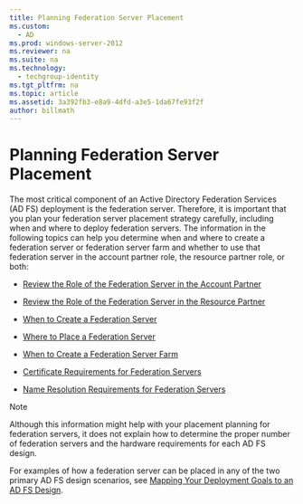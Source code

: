 ```yaml
---
title: Planning Federation Server Placement
ms.custom: 
  - AD
ms.prod: windows-server-2012
ms.reviewer: na
ms.suite: na
ms.technology: 
  - techgroup-identity
ms.tgt_pltfrm: na
ms.topic: article
ms.assetid: 3a392fb3-e8a9-4dfd-a3e5-1da67fe93f2f
author: billmath
---
```

# Planning Federation Server Placement
The most critical component of an Active Directory Federation Services \(AD FS\) deployment is the federation server. Therefore, it is important that you plan your federation server placement strategy carefully, including when and where to deploy federation servers. The information in the following topics can help you determine when and where to create a federation server or federation server farm and whether to use that federation server in the account partner role, the resource partner role, or both:  
  
-   [Review the Role of the Federation Server in the Account Partner](Review-the-Role-of-the-Federation-Server-in-the-Account-Partner.md)  
  
-   [Review the Role of the Federation Server in the Resource Partner](Review-the-Role-of-the-Federation-Server-in-the-Resource-Partner.md)  
  
-   [When to Create a Federation Server](../../../ad-fs/plan/WS2012-guide/server-placement/when-create-federation-server.md)  
  
-   [Where to Place a Federation Server](../../../ad-fs/plan/WS2012-guide/server-placement/where-place-federation-server.md)  
  
-   [When to Create a Federation Server Farm](../../../ad-fs/plan/WS2012-guide/server-placement/when-create-federation-server-farm.md)  
  
-   [Certificate Requirements for Federation Servers](../../../ad-fs/plan/WS2012-guide/server-placement/certificate-requirements-federation-servers.md)  
  
-   [Name Resolution Requirements for Federation Servers](../../../ad-fs/plan/WS2012-guide/server-placement/name-resolution-requirements-federation-servers.md)  
  
> [!NOTE]  
> Although this information might help with your placement planning for federation servers, it does not explain how to determine the proper number of federation servers and the hardware requirements for each AD FS design.  
  
For examples of how a federation server can be placed in any of the two primary AD FS design scenarios, see [Mapping Your Deployment Goals to an AD FS Design](../../../ad-fs/plan/WS2012-guide/mapping-your-deployment-goals-ad-fs-design.md).  
  

